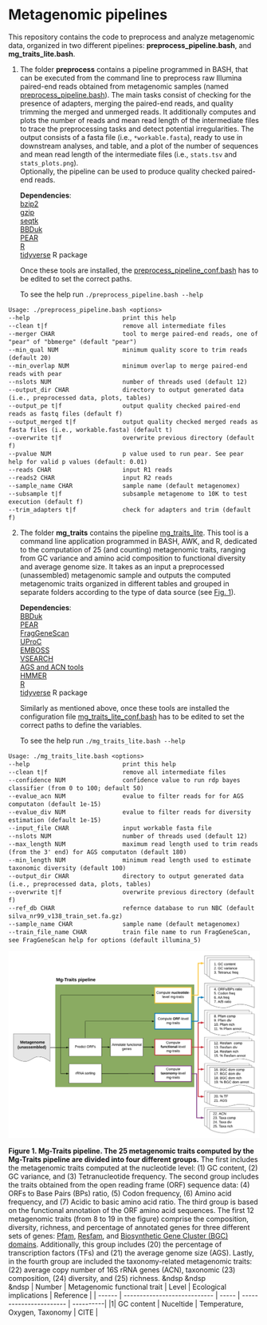 # Metagenomic pipelines
This repository contains the code to preprocess and analyze metagenomic data, organized in two different pipelines: **preprocess_pipeline.bash**, and **mg_traits_lite.bash**. 

1. The folder **preprocess** contains a pipeline programmed in BASH, that can be executed from the command line to preprocess raw Illumina paired-end reads obtained from metagenomic samples (named [preprocess_pipeline.bash](https://github.com/pereiramemo/metagenomic_pipelines/blob/main/preprocess/preprocess_pipeline.bash)). The main tasks consist of checking for the presence of adapters, merging the paired-end reads, and quality trimming the merged and unmerged reads. It additionally computes and plots the number of reads and mean read length of the intermediate files to trace the preprocessing tasks and detect potential irregularities. The output consists of a fasta file (i.e., ```*workable.fasta```), ready to use in downstream analyses, and table, and a plot of the number of sequences and mean read length of the intermediate files (i.e., ```stats.tsv``` and ```stats_plots.png```).  
Optionally, the pipeline can be used to produce quality checked paired-end reads.

    **Dependencies**:  
[bzip2](http://www.bzip.org)  
[gzip](https://www.gzip.org)  
[seqtk](https://github.com/lh3/seqtk)  
[BBDuk](https://jgi.doe.gov/data-and-tools/bbtools/bb-tools-user-guide/bbduk-guide)  
[PEAR](https://cme.h-its.org/exelixis/web/software/pear)  
[R](https://www.r-project.org)  
[tidyverse](https://www.tidyverse.org) R package  

    Once these tools are installed, the [preprocess_pipeline_conf.bash](https://github.com/pereiramemo/metagenomic_pipelines/blob/main/preprocess/preprocess_pipeline_conf.bash) has to be edited to set the correct paths.

    To see the help run ```./preprocess_pipeline.bash --help```

```
Usage: ./preprocess_pipeline.bash <options>
--help                          print this help  
--clean t|f                     remove all intermediate files  
--merger CHAR                   tool to merge paired-end reads, one of "pear" of "bbmerge" (default "pear")  
--min_qual NUM                  minimum quality score to trim reads (default 20)  
--min_overlap NUM               minimum overlap to merge paired-end reads with pear  
--nslots NUM                    number of threads used (default 12)  
--output_dir CHAR               directory to output generated data (i.e., preprocessed data, plots, tables)  
--output_pe t|f                 output quality checked paired-end reads as fastq files (default f)  
--output_merged t|f             output quality checked merged reads as fasta files (i.e., workable.fasta) (default t)  
--overwrite t|f                 overwrite previous directory (default f)
--pvalue NUM                    p value used to run pear. See pear help for valid p values (default: 0.01)  
--reads CHAR                    input R1 reads  
--reads2 CHAR                   input R2 reads  
--sample_name CHAR              sample name (default metagenomex)  
--subsample t|f                 subsample metagenome to 10K to test execution (default f)  
--trim_adapters t|f             check for adapters and trim (default f)  
```

2. The folder **mg_traits** contains the pipeline [mg_traits_lite](https://github.com/pereiramemo/metagenomic_pipelines/blob/main/mg_traits/mg_traits_lite.bash). This tool is a command line application programmed in BASH, AWK, and R, dedicated to the computation of 25 (and counting) metagenomic traits, ranging from GC variance and amino acid composition to functional diversity and average genome size. It takes as an input a preprocessed (unassembled) metagenomic sample and outputs the computed metagenomic traits organized in different tables and grouped in separate folders according to the type of data source
(see [Fig. 1](#figure1)). 

    **Dependencies**:  
[BBDuk](https://jgi.doe.gov/data-and-tools/bbtools/bb-tools-user-guide/bbduk-guide)  
[PEAR](https://cme.h-its.org/exelixis/web/software/pear)  
[FragGeneScan](https://omics.informatics.indiana.edu/FragGeneScan/)  
[UProC](http://uproc.gobics.de/)  
[EMBOSS](http://emboss.sourceforge.net/)  
[VSEARCH](https://github.com/torognes/vsearch)  
[AGS and ACN tools](https://github.com/pereiramemo/AGS-and-ACN-tools)  
[HMMER](http://hmmer.org)  
[R](https://www.r-project.org)  
[tidyverse](https://www.tidyverse.org) R package  


    Similarly as mentioned above, once these tools are installed the configuration file [mg_traits_lite_conf.bash](https://github.com/pereiramemo/metagenomic_pipelines/blob/main/mg_traits/mg_traits_lite_conf.bash) has to be edited to set the correct paths to define the variables.

    To see the help run ```./mg_traits_lite.bash --help```  


```
Usage: ./mg_traits_lite.bash <options>
--help                          print this help
--clean t|f                     remove all intermediate files
--confidence NUM                confidence value to run rdp bayes classifier (from 0 to 100; default 50)
--evalue_acn NUM                evalue to filter reads for for AGS computaton (default 1e-15)
--evalue_div NUM                evalue to filter reads for diversity estimation (default 1e-15)
--input_file CHAR               input workable fasta file
--nslots NUM                    number of threads used (default 12)
--max_length NUM                maximum read length used to trim reads (from the 3' end) for AGS computaton (default 180)
--min_length NUM                minimum read length used to estimate taxonomic diversity (default 100)
--output_dir CHAR               directory to output generated data (i.e., preprocessed data, plots, tables)
--overwrite t|f                 overwrite previous directory (default f)
--ref_db CHAR                   refernce database to run NBC (default silva_nr99_v138_train_set.fa.gz) 
--sample_name CHAR              sample name (default metagenomex)
--train_file_name CHAR          train file name to run FragGeneScan, see FragGeneScan help for options (default illumina_5)

```

<a name="figure1">
</a>

![Figure 1](./figures_and_tables/Mg-Traits2.png)

__Figure 1. Mg-Traits pipeline. The 25 metagenomic traits computed by the Mg-Traits pipeline are divided into four different groups.__ 
The first includes the metagenomic traits computed at the nucleotide level: (1) GC content, (2) GC variance, and (3) Tetranucleotide frequency. 
The second group includes the traits obtained from the open reading frame (ORF) sequence data: (4) ORFs to Base Pairs (BPs) ratio, (5) Codon frequency, (6) Amino acid frequency, and (7) Acidic to basic amino acid ratio. 
The third group is based on the functional annotation of the ORF amino acid sequences. The first 12 metagenomic traits (from 8 to 19 in the figure) comprise the composition, diversity, richness, and percentage of annotated genes for three different sets of genes: 
[Pfam](https://pfam.xfam.org), [Resfam](http://www.dantaslab.org/resfams), and [Biosynthetic Gene Cluster (BGC) domains](https://doi.org/10.1101/2021.01.20.427441). 
Additionally, this group includes (20) the percentage of transcription factors (TFs) and (21) the average genome size (AGS). 
Lastly, in the fourth group are included the taxonomy-related metagenomic traits: (22) average copy number of 16S rRNA genes (ACN), taxonomic (23) composition, (24) diversity, and (25) richness.
&ndsp 
&ndsp  
&ndsp
| Number | Metagenomic functional trait | Level | Ecological implications | Reference |
| ------ | ---------------------------- | ----- | ----------------------- | ----------|
|1| GC content | Nuceltide | Temperature, Oxygen, Taxonomy | CITE |

